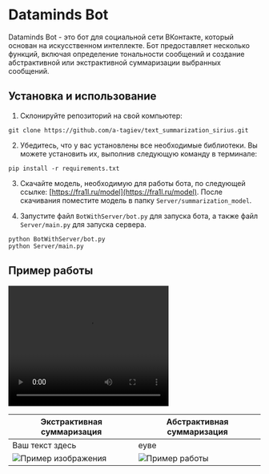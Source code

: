 
# Dataminds Bot

Dataminds Bot - это бот для социальной сети ВКонтакте, который основан на искусственном интеллекте. Бот предоставляет несколько функций, включая определение тональности сообщений и создание абстрактивной или экстрактивной суммаризации выбранных сообщений.

## Установка и использование

1. Склонируйте репозиторий на свой компьютер:

```
git clone https://github.com/a-tagiev/text_summarization_sirius.git
```

2. Убедитесь, что у вас установлены все необходимые библиотеки. Вы можете установить их, выполнив следующую команду в терминале:

```
pip install -r requirements.txt
```

3. Скачайте модель, необходимую для работы бота, по следующей ссылке: [https://fra1l.ru/model](https://fra1l.ru/model). После скачивания поместите модель в папку `Server/summarization_model`.

4. Запустите файл `BotWithServer/bot.py` для запуска бота, а также файл `Server/main.py` для запуска сервера.

```
python BotWithServer/bot.py
python Server/main.py
```

## Пример работы


<video width="320" height="240" controls>
    <source src="http://study.fra1l.ru/video.mp4" type="video/mp4">
    Ваш браузер не поддерживает видео тег.
</video>


| Экстрактивная суммаризация                                                                                                                                                               | Абстрактивная суммаризация                                                                                                                                                               |
|------------------------------------------------------------------------------------------------------------------------------------------------------------------------------------------|------------------------------------------------------------------------------------------------------------------------------------------------------------------------------------------|
| Ваш текст здесь                                                                                                                                                                          | еуве                                                                                                                                                                                     |
| ![Пример изображения](https://sun9-78.userapi.com/impg/9Z722oFwPq-XfP4vtOcRGj-MDQxyDUMg1MTFKg/vXS6i-SYbZs.jpg?size=998x2160&quality=95&sign=e824b93b07b02fcbb09c16ca32ee7f6f&type=album) | ![Пример работы](https://sun9-20.userapi.com/impg/PRFcrO2fSR0MgIs929GtbLMA-PDKDwP0tscrvA/84l_9YE6_1g.jpg?size=998x2160&quality=95&sign=9151e531e1c8c29a789522922fb092a5&type=album) |

